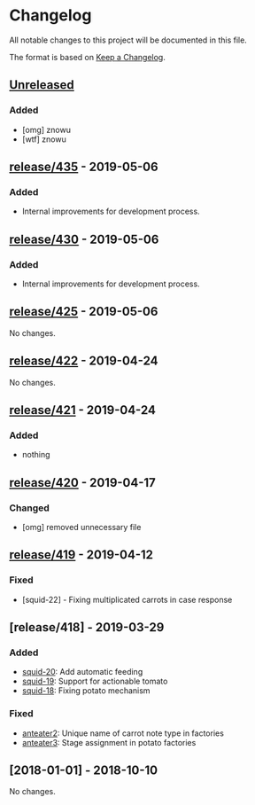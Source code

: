 # Changelog
All notable changes to this project will be documented in this file.

The format is based on [Keep a Changelog](https://keepachangelog.com/en/1.0.0/).

## [Unreleased]
### Added
- [omg] znowu
- [wtf] znowu

## [release/435] - 2019-05-06
### Added
- Internal improvements for development process.

## [release/430] - 2019-05-06
### Added
- Internal improvements for development process.

## [release/425] - 2019-05-06
No changes.

## [release/422] - 2019-04-24
No changes.

## [release/421] - 2019-04-24
### Added
- nothing

## [release/420] - 2019-04-17
### Changed
- [omg] removed unnecessary file

## [release/419] - 2019-04-12
### Fixed
- [squid-22] - Fixing multiplicated carrots in case response

## [release/418] - 2019-03-29
### Added
- [squid-20](https://localhost/squid): Add automatic feeding
- [squid-19](https://localhost/squad): Support for actionable tomato
- [squid-18](https://localhost/squat): Fixing potato mechanism

### Fixed
- [anteater2](https://localhost:2): Unique name of carrot note type in factories
- [anteater3](https://localhost:3): Stage assignment in potato factories

## [2018-01-01] - 2018-10-10
No changes.


[Unreleased]: https://github.com/darth-llamah/tavern-examples/compare/master...HEAD
[release/435]: https://github.com/darth-llamah/tavern-examples/compare/release/430...release/435
[release/430]: https://github.com/darth-llamah/tavern-examples/compare/release/425...release/430
[release/425]: https://github.com/darth-llamah/tavern-examples/compare/release/421...release/425
[release/422]: https://github.com/darth-llamah/tavern-examples/compare/release/421...release/422
[release/421]: https://github.com/darth-llamah/tavern-examples/compare/release/420...release/421
[release/420]: https://github.com/darth-llamah/tavern-examples/compare/release/419...release/420
[release/419]: https://github.com/darth-llamah/tavern-examples/compare/release/418...release/419
[release/425]: https://github.com/SMaciej/release-automation-sandbox/compare/release/424...release/425
[release/424]: https://github.com/SMaciej/release-automation-sandbox/compare/release/423...release/424
[release/423]: SMaciej/release-automation-sandbox/compare/release/422...release/423
